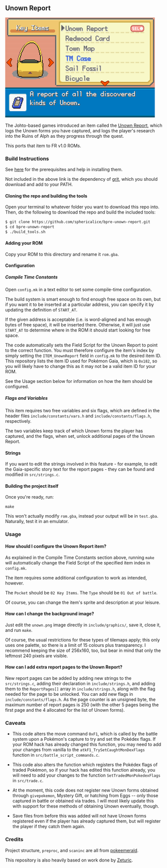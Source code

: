 ## Unown Report

![](/bpre-unown-report.gif)

The Johto-based games introduced an item called the [Unown Report](https://bulbapedia.bulbagarden.net/wiki/Unown_Report), which logs the Unown forms you have captured, and logs the player's research into the Ruins of Alph as they progress through the quest.

This ports that item to FR v1.0 ROMs.

### Build Instructions

See [here](https://gist.github.com/Zeturic/db1611cc7b17c3140f9b9af32e1b596b) for the prerequisites and help in installing them.

Not included in the above link is the dependency of [grit](https://www.coranac.com/man/grit/html/grit.htm), which you should download and add to your PATH.

#### Cloning the repo and building the tools

Open your terminal to whatever folder you want to download this repo into. Then, do the following to download the repo and build the included tools:

```shell
$ git clone https://github.com/sphericalice/bpre-unown-report.git
$ cd bpre-unown-report
$ ./build_tools.sh
```

#### Adding your ROM

Copy your ROM to this directory and rename it `rom.gba`.

#### Configuration

##### Compile Time Constants

Open `config.mk` in a text editor to set some compile-time configuration.

The build system is smart enough to find enough free space on its own, but if you want it to be inserted at a particular address, you can specify it by updating the definition of `START_AT`.

If the given address is acceptable (i.e. is word-aligned and has enough bytes of free space), it will be inserted there. Otherwise, it will just use `START_AT` to determine where in the ROM it should start looking for free space.

The code automatically sets the Field Script for the Unown Report to point to the correct function. You must therefore configure the item's index by simply setting the `ITEM_UnownReport` field in `config.mk` to the desired item ID. This repository lists the item ID used for Pokémon Gaia, which is `0x182`, so you will likely have to change this as it may not be a valid item ID for your ROM.

See the Usage section below for information on how the item should be configured.

##### Flags and Variables

This item requires two free variables and six flags, which are defined in the header files `include/constants/vars.h` and `include/constants/flags.h`, respectively.

The two variables keep track of which Unown forms the player has captured, and the flags, when set, unlock additional pages of the Unown Report.

#### Strings

If you want to edit the strings involved in this feature - for example, to edit the Gaia-specific story text for the report pages - they can be found and modified in `src/strings.c`.

#### Building the project itself

Once you're ready, run:

```shell
make
```

This won't actually modify `rom.gba`, instead your output will be in `test.gba`. Naturally, test it in an emulator.

### Usage

#### How should I configure the Unown Report item?

As explained in the Compile Time Constants section above, running `make` will automatically change the Field Script of the specified item index in `config.mk`.

The item requires some additional configuration to work as intended, however.

The `Pocket` should be `02 Key Items`. The `Type` should be `01 Out of battle`.

Of course, you can change the item's sprite and description at your leisure.

#### How can I change the background image?

Just edit the `unown.png` image directly in `include/graphics/`, save it, close it, and run `make`.

Of course, the usual restrictions for these types of tilemaps apply; this only uses one palette, so there is a limit of 15 colours plus transparency. I recommend keeping the size of 256x160, too, but bear in mind that only the leftmost 240 pixels are visible.

#### How can I add extra report pages to the Unown Report?

New report pages can be added by adding new strings to the `src/strings.c`, adding their declaration in `include/strings.h`, and adding them to the `ReportPages[]` array in `include/strings.h`, along with the flag needed for the page to be unlocked. You can add new flags in `include/constants/flags.h`. As the page counter is an unsigned byte, the maximum number of report pages is 250 (with the other 5 pages being the first page and the 4 allocated for the list of Unown forms).

### Caveats

* This code alters the move command `0xF1`, which is called by the battle system upon a Pokémon's capture to try and set the Pokédex flags. If your ROM hack has already changed this function, you may need to add your changes from vanilla to the `atkF1_TrySetCaughtMonDexFlags` function in `src/battle_script_commands.c`.

* This code also alters the function which registers the Pokédex flags of traded Pokémon, so if your hack has edited this function already, you will need to add your changes to the function `SetTradedMonPokedexFlags` in `src/trade.c`.

* At the moment, this code does not register new Unown forms obtained through `givepokemon`, Mystery Gift, or hatching from Eggs -- only those captured in battle or obtained via trades. I will most likely update this with support for these methods of obtaining Unown eventually, though.

* Save files from before this was added will not have Unown forms registered even if the player has already captured them, but will register the player if they catch them again.

### Credits

Project structure, `preproc`, and `scaninc` are all from [pokeemerald](https://github.com/pret/pokeemerald).

This repository is also heavily based on work done by [Zeturic](https://github.com/Zeturic).
